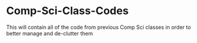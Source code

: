 # Comp-Sci-Class-Codes
This will contain all of the code from previous Comp Sci classes in order to better manage and de-clutter them

